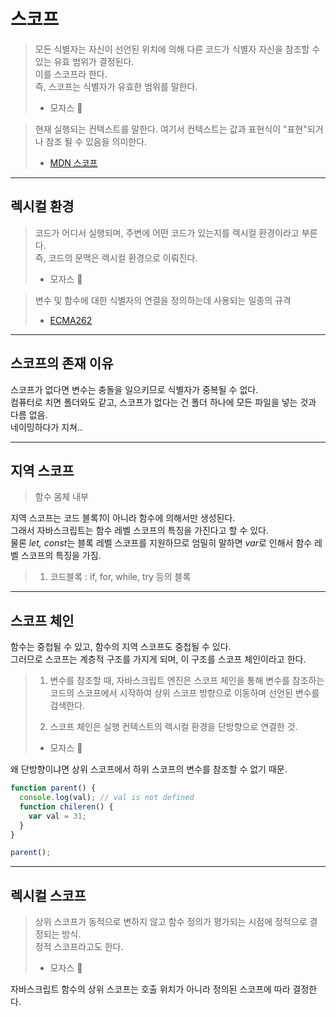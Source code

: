 # 스코프

> 모든 식별자는 자신이 선언된 위치에 의해 다른 코드가 식별자 자신을 참조할 수 있는 유효 범위가 결정된다.  
> 이를 스코프라 한다.  
> 즉, 스코프는 식별자가 유효한 범위를 말한다.
>
> - 모자스 :lizard:

> 현재 실행되는 컨텍스트를 말한다. 여기서 컨텍스트는 값과 표현식이 "표현"되거나 참조 될 수 있음을 의미한다.
>
> - [MDN 스코프](https://developer.mozilla.org/ko/docs/Glossary/Scope)

---

## 렉시컬 환경

> 코드가 어디서 실행되며, 주변에 어떤 코드가 있는지를 렉시컬 환경이라고 부른다.  
> 즉, 코드의 문맥은 렉시컬 환경으로 이뤄진다.
>
> - 모자스 :lizard:

> 변수 및 함수에 대한 식별자의 연결을 정의하는데 사용되는 일종의 규격
>
> - [ECMA262](https://262.ecma-international.org/10.0/#sec-lexical-environments)

---

## 스코프의 존재 이유

스코프가 없다면 변수는 충돌을 일으키므로 식별자가 중복될 수 없다.  
컴퓨터로 치면 폴더와도 같고, 스코프가 없다는 건 폴더 하나에 모든 파일을 넣는 것과 다름 없음.  
네이밍하다가 지쳐..

---

## 지역 스코프

> 함수 몸체 내부

지역 스코프는 코드 블록*1*이 아니라 함수에 의해서만 생성된다.  
그래서 자바스크립트는 함수 레벨 스코프의 특징을 가진다고 할 수 있다.  
물론 *let, const*는 블록 레벨 스코프를 지원하므로 엄밀히 말하면 *var*로 인해서 함수 레벨 스코프의 특징을 가짐.

> 1. 코드블록 : if, for, while, try 등의 블록

---

## 스코프 체인

함수는 중첩될 수 있고, 함수의 지역 스코프도 중첩될 수 있다.  
그러므로 스코프는 계층적 구조를 가지게 되며, 이 구조를 스코프 체인이라고 한다.

> 1. 변수를 참조할 때, 자바스크립트 엔진은 스코프 체인을 통해 변수를 참조하는 코드의 스코프에서 시작하여 상위 스코프 방향으로 이동하며 선언된 변수를 검색한다.
>
> 2. 스코프 체인은 실행 컨텍스트의 렉시컬 환경을 단방향으로 연결한 것.
>
> - 모자스 :lizard:

왜 단방향이냐면 상위 스코프에서 하위 스코프의 변수를 참조할 수 없기 때문.

```js
function parent() {
  console.log(val); // val is not defined
  function chileren() {
    var val = 31;
  }
}

parent();
```

---

## 렉시컬 스코프

> 상위 스코프가 동적으로 변하지 않고 함수 정의가 평가되는 시점에 정적으로 결정되는 방식.  
> 정적 스코프라고도 한다.
>
> - 모자스 :lizard:

자바스크립트 함수의 상위 스코프는 호출 위치가 아니라 정의된 스코프에 따라 결정한다.
